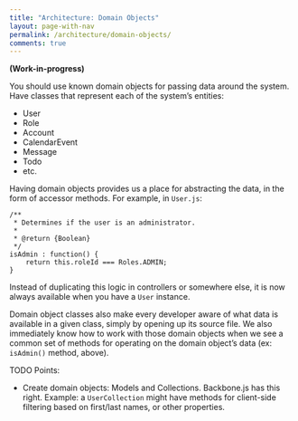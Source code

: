 ```yaml
---
title: "Architecture: Domain Objects"
layout: page-with-nav
permalink: /architecture/domain-objects/
comments: true
---
```


<b>(Work-in-progress)</b><br>

You should use known domain objects for passing data around the system. Have
classes that represent each of the system’s entities:

- User
- Role
- Account
- CalendarEvent
- Message
- Todo
- etc.


Having domain objects provides us a place for abstracting the data, in the form
of accessor methods. For example, in `User.js`:

    /**
     * Determines if the user is an administrator.
     *
     * @return {Boolean}
     */
    isAdmin : function() {
        return this.roleId === Roles.ADMIN;
    }


Instead of duplicating this logic in controllers or somewhere else, it is now
always available when you have a `User` instance.

Domain object classes also make every developer aware of what data is available
in a given class, simply by opening up its source file. We also immediately know
how to work with those domain objects when we see a common set of methods for
operating on the domain object’s data (ex: `isAdmin()` method, above).


TODO Points:

- Create domain objects: Models and Collections. Backbone.js has this right. 
  Example: a `UserCollection` might have methods for client-side filtering
  based on first/last names, or other properties. 